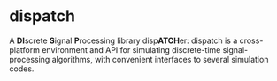 # dispatch
A **DI**screte **S**ignal **P**rocessing library disp**ATCH**er: dispatch is a cross-platform environment and API for simulating discrete-time signal-processing algorithms, with convenient interfaces to several simulation codes.
